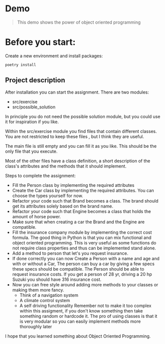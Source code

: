 # Demo

> This demo shows the power of object oriented programming

# Before you start:

Create a new environment and install packages:

```bash
poetry install
```

## Project description
After installation you can start the assignment. There are two modules:  
- src/exercise
- src/possible_solution

In principle you do not need the possible solution module, but you could use it for inspiration if you like.

Within the src/exercise module you find files that contain different classes. You are not restricted to keep these files
, but I think they are useful.

The main file is still empty and you can fill it as you like. This should be the only file that you execute.

Most of the other files have a class definition, a short description of the class's attributes and the methods that it should implement.

Steps to complete the assignment:
- Fill the Person class by implementing the required attributes
- Create the Car class by implementing the required attributes. You can choose the types yourself for now.
- Refactor your code such that Brand becomes a class. The brand should get its attributes solely based on the brand name.
- Refactor your code such that Engine becomes a class that holds the amount of horse power.
- Make sure that when creating a car the Brand and the Engine are compatible.
- Fill the insurance company module by implementing the correct cost formula. The good thing in Python is that you can mix functional and object oriented programming. This is very useful as some functions do not require class properties and thus can be implemented stand alone.
- Add a method to person that let's you request insurance.
- If done correctly you can now Create a Person with a name and age and with or without a Car, The person can buy a car by giving a few specs these specs should be compatible.
The Person should be able to request insurance costs. If you get a person of 28 yr, driving a 20 hp Suzuki you should have 316 insurance cost.
- Now you can free style around adding more methods to your classes or making them more fancy.
  - Think of a navigation system
  - A climate control system
  - A self driving functionality
  Remember not to make it too complex within this assigment, if you don't know something then take something random or hardcode it. 
  The pro of using classes is that it is very modular so you can easily implement methods more thoroughly later

I hope that you learned something about Object Oriented Programming.
